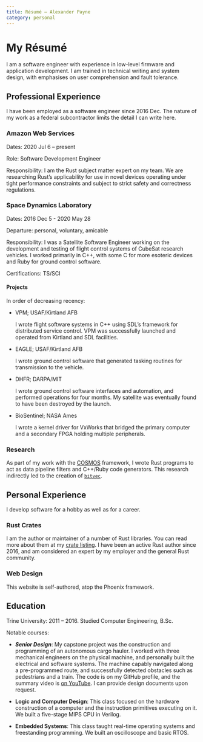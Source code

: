```yaml
---
title: Résumé – Alexander Payne
category: personal
---
```


# My Résumé

I am a software engineer with experience in low-level firmware and application
development. I am trained in technical writing and system design, with
emphasises on user comprehension and fault tolerance.

## Professional Experience

I have been employed as a software engineer since 2016 Dec. The nature of my
work as a federal subcontractor limits the detail I can write here.

### Amazon Web Services

Dates: 2020 Jul 6 – present

Role: Software Development Engineer

Responsibility: I am the Rust subject matter expert on my team. We are
researching Rust’s applicability for use in novel devices operating under tight
performance constraints and subject to strict safety and correctness
regulations.

### Space Dynamics Laboratory

Dates: 2016 Dec 5 - 2020 May 28

Departure: personal, voluntary, amicable

Responsibility: I was a Satellite Software Engineer working on the development
and testing of flight control systems of CubeSat research vehicles. I worked
primarily in C++, with some C for more esoteric devices and Ruby for ground
control software.

Certifications: TS/SCI

#### Projects

In order of decreasing recency:

- VPM; USAF/Kirtland AFB

  I wrote flight software systems in C++ using SDL’s framework for distributed
  service control. VPM was successfully launched and operated from Kirtland and
  SDL facilities.

- EAGLE; USAF/Kirtland AFB

  I wrote ground control software that generated tasking routines for
  transmission to the vehicle.

- DHFR; DARPA/MIT

  I wrote ground control software interfaces and automation, and performed
  operations for four months. My satellite was eventually found to have been
  destroyed by the launch.

- BioSentinel; NASA Ames

  I wrote a kernel driver for VxWorks that bridged the primary computer and a
  secondary FPGA holding multiple peripherals.

### Research

As part of my work with the [COSMOS][cosmos] framework, I wrote Rust programs to
act as data pipeline filters and C++/Ruby code generators. This research
indirectly led to the creation of [`bitvec`][bv].

## Personal Experience

I develop software for a hobby as well as for a career.

### Rust Crates

I am the author or maintainer of a number of Rust libraries. You can read more
about them at my [crate listing][crates]. I have been an active Rust author
since 2016, and am considered an expert by my employer and the general Rust
community.

### Web Design

This website is self-authored, atop the Phoenix framework.

## Education

Trine University: 2011 – 2016. Studied Computer Engineering, B.Sc.

Notable courses:

- ***Senior Design***: My capstone project was the construction and programming
  of an autonomous cargo hauler. I worked with three mechanical engineers on the
  physical machine, and personally built the electrical and software systems.
  The machine capably navigated along a pre-programmed route, and successfully
  detected obstacles such as pedestrians and a train. The code is on my GitHub
  profile, and the summary video is [on YouTube][srd]. I can provide design
  documents upon request.

- **Logic and Computer Design**: This class focused on the hardware construction
  of a computer and the instruction primitives executing on it. We built a
  five-stage MIPS CPU in Verilog.

- **Embedded Systems**: This class taught real-time operating systems and
  freestanding programming. We built an oscilloscope and basic RTOS.

[bv]: /crates/bv
[cosmos]: https://cosmosrb.com
[crates]: /crates
[srd]: https://www.youtube.com/watch?v=K3CKSovJbJQ
